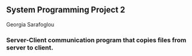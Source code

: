 
System Programming Project 2
-----------------------
Georgia Sarafoglou


### Server-Client communication program that copies files from server to client.



